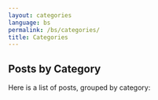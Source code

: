 ```yaml
---
layout: categories
language: bs
permalink: /bs/categories/
title: Categories
---
```

## Posts by Category
Here is a list of posts, grouped by category:
